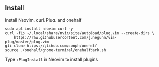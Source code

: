 ## Install

Install Neovim, curl, Plug, and onehalf
```
sudo apt install neovim curl -y
curl -fLo ~/.local/share/nvim/site/autoload/plug.vim --create-dirs \
    https://raw.githubusercontent.com/junegunn/vim-plug/master/plug.vim
git clone https://github.com/sonph/onehalf
source ./onehalf/gnome-terminal/onehalfdark.sh
```

Type `:PlugInstall` in Neovim to install plugins
